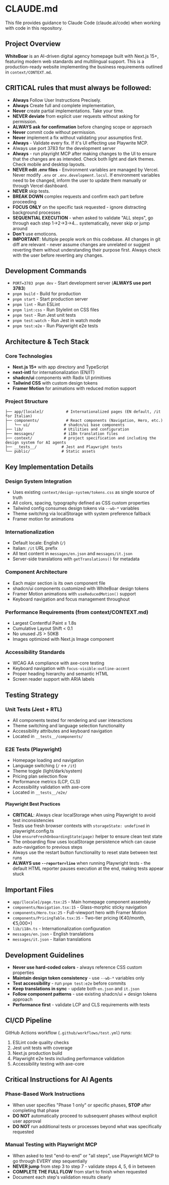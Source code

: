 # CLAUDE.md

This file provides guidance to Claude Code (claude.ai/code) when working with code in this repository.

## Project Overview

**WhiteBoar** is an AI-driven digital agency homepage built with Next.js 15+, featuring modern web standards and multilingual support. This is a production-ready website implementing the business requirements outlined in `context/CONTEXT.md`.

## **CRITICAL** rules that must always be followed:
- **Always** Follow User Instructions Precisely.
- **Always** Create full and complete implementation,
- **Never** create partial implementations. Take your time.
- **NEVER deviate** from explicit user requests without asking for permission.
- **ALWAYS ask for confirmation** before changing scope or approach
- **Never** commit code without permission.
- **Never** implement a fix without validating your assumptios first.
- **Always** - Validate every fix. If it's UI effecting use Playwrite MCP.
- Always use port 3783 for the development server
- **Always** - run playright MCP after making changes to the UI to ensure that the changes are as intended. Check both light and dark themes. Check mobile and desktop layouts.
- **NEVER edit .env files** - Environment variables are managed by Vercel. Never modify `.env` or `.env.development.locsl`. If environment variables need to be changed, inform the user to update them manually or through Vercel dashboard.
- **NEVER** skip tests.
- **BREAK DOWN** complex requests and confirm each part before proceeding
- **FOCUS ONLY** on the specific task requested - ignore distracting background processes
- **SEQUENTIAL EXECUTION** - when asked to validate "ALL steps", go through each step 1→2→3→4... systematically, never skip or jump around
- **Don't** use emoticons.
- **IMPORTANT**: Multiple people work on this codebase. All changes in git diff are relevant - never assume changes are unrelated or suggest reverting them without understanding their purpose first. Always check with the user before reverting any changes.

## Development Commands
- `PORT=3783 pnpm dev` - Start development server (**ALWAYS use port 3783**)
- `pnpm build` - Build for production
- `pnpm start` - Start production server
- `pnpm lint` - Run ESLint
- `pnpm lint:css` - Run Stylelint on CSS files
- `pnpm test` - Run Jest unit tests
- `pnpm test:watch` - Run Jest in watch mode
- `pnpm test:e2e` - Run Playwright e2e tests

## Architecture & Tech Stack

### Core Technologies
- **Next.js 15+** with app directory and TypeScript
- **next-intl** for internationalization (EN/IT)
- **shadcn/ui** components with Radix UI primitives
- **Tailwind CSS** with custom design tokens
- **Framer Motion** for animations with reduced motion support

### Project Structure
```
├── app/[locale]/          # Internationalized pages (EN default, /it for Italian)
├── components/            # React components (Navigation, Hero, etc.)
│   └── ui/               # shadcn/ui base components
├── lib/                  # Utilities and configuration
├── messages/             # i18n translation files
├── context/              # project specification and including the design system for AI agents
├── __tests__/           # Jest and Playwright tests
└── public/              # Static assets
```

## Key Implementation Details

### Design System Integration
- Uses existing `context/design-system/tokens.css` as single source of truth
- All colors, spacing, typography defined as CSS custom properties
- Tailwind config consumes design tokens via `--wb-*` variables
- Theme switching via localStorage with system preference fallback
- Framer motion for animations

### Internationalization
- Default locale: English (`/`)
- Italian: `/it` URL prefix
- All text content in `messages/en.json` and `messages/it.json`
- Server-side translations with `getTranslations()` for metadata

### Component Architecture
- Each major section is its own component file
- shadcn/ui components customized with WhiteBoar design tokens
- Framer Motion animations with `useReducedMotion()` support
- Keyboard navigation and focus management throughout

### Performance Requirements (from context/CONTEXT.md)
- Largest Contentful Paint ≤ 1.8s
- Cumulative Layout Shift < 0.1
- No unused JS > 50KB
- Images optimized with Next.js Image component

### Accessibility Standards
- WCAG AA compliance with axe-core testing
- Keyboard navigation with `focus-visible:outline-accent`
- Proper heading hierarchy and semantic HTML
- Screen reader support with ARIA labels

## Testing Strategy

### Unit Tests (Jest + RTL)
- All components tested for rendering and user interactions
- Theme switching and language selection functionality
- Accessibility attributes and keyboard navigation
- Located in `__tests__/components/`

### E2E Tests (Playwright)
- Homepage loading and navigation
- Language switching (`/` ↔ `/it`)
- Theme toggle (light/dark/system)
- Pricing plan selection flow
- Performance metrics (LCP, CLS)
- Accessibility validation with axe-core
- Located in `__tests__/e2e/`

#### Playwright Best Practices
- **CRITICAL**: Always clear localStorage when using Playwright to avoid test inconsistencies
- Tests use fresh browser contexts with `storageState: undefined` in playwright.config.ts
- Use `ensureFreshOnboardingState(page)` helper to ensure clean test state
- The onboarding flow uses localStorage persistence which can cause auto-navigation to previous steps
- Always use the restart button functionality to reset state between test runs
- **ALWAYS use `--reporter=line`** when running Playwright tests - the default HTML reporter pauses execution at the end, making tests appear stuck

## Important Files

- `app/[locale]/page.tsx:25` - Main homepage component assembly
- `components/Navigation.tsx:15` - Glass-morphic sticky navigation
- `components/Hero.tsx:25` - Full-viewport hero with Framer Motion
- `components/PricingTable.tsx:35` - Two-tier pricing (€40/month, €5,000+)
- `lib/i18n.ts` - Internationalization configuration
- `messages/en.json` - English translations
- `messages/it.json` - Italian translations

## Development Guidelines

- **Never use hard-coded colors** - always reference CSS custom properties
- **Maintain design token consistency** - use `--wb-*` variables only
- **Test accessibility** - run `pnpm test:e2e` before commits
- **Keep translations in sync** - update both `en.json` and `it.json`
- **Follow component patterns** - use existing shadcn/ui + design tokens approach
- **Performance first** - validate LCP and CLS requirements with tests

## CI/CD Pipeline

GitHub Actions workflow (`.github/workflows/test.yml`) runs:
1. ESLint code quality checks
2. Jest unit tests with coverage
3. Next.js production build
4. Playwright e2e tests including performance validation
5. Accessibility testing with axe-core

## Critical Instructions for AI Agents

### Phase-Based Work Instructions
- When user specifies "Phase 1 only" or specific phases, **STOP** after completing that phase
- **DO NOT** automatically proceed to subsequent phases without explicit user approval
- **DO NOT** run additional tests or processes beyond what was specifically requested

### Manual Testing with Playwright MCP
- When asked to test "end-to-end" or "all steps", use Playwright MCP to go through EVERY step sequentially
- **NEVER jump** from step 3 to step 7 - validate steps 4, 5, 6 in between
- **COMPLETE THE FULL FLOW** from start to finish when requested
- Document each step's validation results clearly